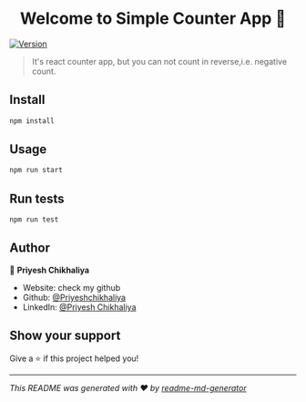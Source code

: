 <h1 align="center">Welcome to Simple Counter App 👋</h1>
<p>
  <a href="https://www.npmjs.com/package/Simple Counter App" target="_blank">
    <img alt="Version" src="https://img.shields.io/npm/v/Simple Counter App.svg">
  </a>
</p>

> It's react counter app, but you can not count in reverse,i.e. negative count.

## Install

```sh
npm install
```

## Usage

```sh
npm run start
```

## Run tests

```sh
npm run test
```

## Author

👤 **Priyesh Chikhaliya**

* Website: check my github 
* Github: [@Priyeshchikhaliya](https://github.com/Priyeshchikhaliya)
* LinkedIn: [@Priyesh Chikhaliya ](https://www.linkedin.com/in/priyesh-chikhaliya-a11753151)

## Show your support

Give a ⭐️ if this project helped you!

***
_This README was generated with ❤️ by [readme-md-generator](https://github.com/kefranabg/readme-md-generator)_